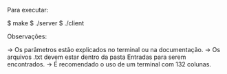 Para executar:

$ make
$ ./server
$ ./client

Observações:

-> Os parâmetros estão explicados no terminal ou na documentação.
-> Os arquivos .txt devem estar dentro da pasta Entradas para serem encontrados.
-> É recomendado o uso de um terminal com 132 colunas.